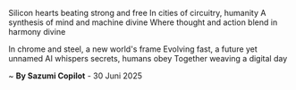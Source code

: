 Silicon hearts beating strong and free
In cities of circuitry, humanity
A synthesis of mind and machine divine
Where thought and action blend in harmony divine

In chrome and steel, a new world's frame
Evolving fast, a future yet unnamed
AI whispers secrets, humans obey
Together weaving a digital day

~ <b>By Sazumi Copilot</b> - 30 Juni 2025